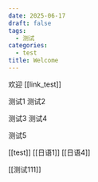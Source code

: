 ```yaml
---
date: 2025-06-17
draft: false
tags:
  - 测试
categories:
  - test
title: Welcome
---
```

欢迎
[[link_test]]

测试1
测试2

测试3
测试4

测试5

[[test]]
[[日语1]]
[[日语4]]

[[测试111]]